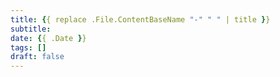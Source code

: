 ```yaml
---
title: {{ replace .File.ContentBaseName "-" " " | title }}
subtitle: 
date: {{ .Date }}
tags: []
draft: false
---
```

